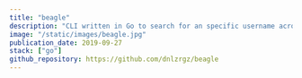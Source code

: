 ```yaml
---
title: "beagle"
description: "CLI written in Go to search for an specific username across the Internet."
image: "/static/images/beagle.jpg"
publication_date: 2019-09-27
stack: ["go"]
github_repository: https://github.com/dnlzrgz/beagle
---
```

